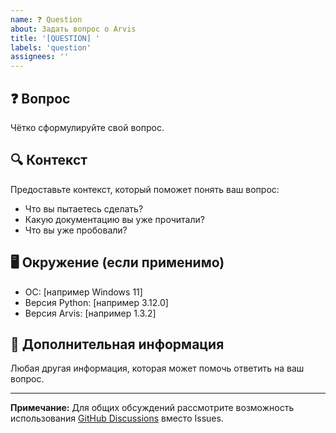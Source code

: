 ```yaml
---
name: ❓ Question
about: Задать вопрос о Arvis
title: '[QUESTION] '
labels: 'question'
assignees: ''
---
```


## ❓ Вопрос

Чётко сформулируйте свой вопрос.

## 🔍 Контекст

Предоставьте контекст, который поможет понять ваш вопрос:

- Что вы пытаетесь сделать?
- Какую документацию вы уже прочитали?
- Что вы уже пробовали?

## 🖥️ Окружение (если применимо)

- ОС: [например Windows 11]
- Версия Python: [например 3.12.0]
- Версия Arvis: [например 1.3.2]

## 📎 Дополнительная информация

Любая другая информация, которая может помочь ответить на ваш вопрос.

---

**Примечание:** Для общих обсуждений рассмотрите возможность использования [GitHub Discussions](https://github.com/Fat1ms/Arvis-Sentenel/discussions) вместо Issues.
